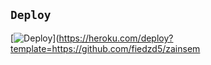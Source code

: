 ## `Deploy`

[![Deploy](https://www.herokucdn.com/deploy/button.svg)](https://heroku.com/deploy?template=https://github.com/fiedzd5/zainsem

